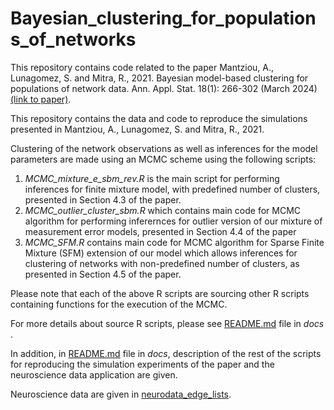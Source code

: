 # Bayesian_clustering_for_populations_of_networks

This repository contains code related to the paper Mantziou, A., Lunagomez, S. and Mitra, R., 2021. Bayesian model-based clustering for populations of network data. Ann. Appl. Stat. 18(1): 266-302 (March 2024) [(link to paper)](https://doi.org/10.1214/23-AOAS1789).

This repository contains the data and code to reproduce the simulations presented in  Mantziou, A., Lunagomez, S. and Mitra, R., 2021.

Clustering of the network observations as well as inferences for the model parameters are made using an MCMC scheme using the following scripts:

1. *MCMC_mixture_e_sbm_rev.R* is the main script for performing inferences for finite mixture model, with predefined number of clusters, presented in Section 4.3 of the paper. 
2. *MCMC_outlier_cluster_sbm.R* which contains main code for MCMC algorithm for performing inferernces for outlier version of our mixture of measurement error models, presented in Section 4.4 of the paper
3. *MCMC_SFM.R* contains main code for MCMC algorithm for Sparse Finite Mixture (SFM) extension of our model which allows inferences for clustering of networks with non-predefined number of clusters, as presented in Section 4.5 of the paper. 

Please note that each of the above R scripts are sourcing other R scripts containing functions for the execution of the MCMC. 

For more details about source R scripts, please see [README.md](docs/README.md) file in *docs* .

In addition, in [README.md](docs/README.md) file in *docs*, description of the rest of the scripts for reproducing the simulation experiments of the paper and the neuroscience data application are given.

Neuroscience data are given in [neurodata_edge_lists](neurodata_edge_lists).
